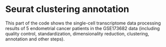 # Seurat clustering annotation
This part of the code shows the single-cell transcriptome data processing results of 5 endometrial cancer patients in the GSE173682 data (including quality control, standardization, dimensionality reduction, clustering, annotation and other steps).
